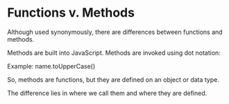 # Functions v. Methods

Although used synonymously, there are differences between functions and methods. 


Methods are built into JavaScript.
Methods are invoked using dot notation:

Example:
    name.toUpperCase()

So, methods are functions, but they are defined on an object or data type. 


The difference lies in where we call them and where they are defined. 